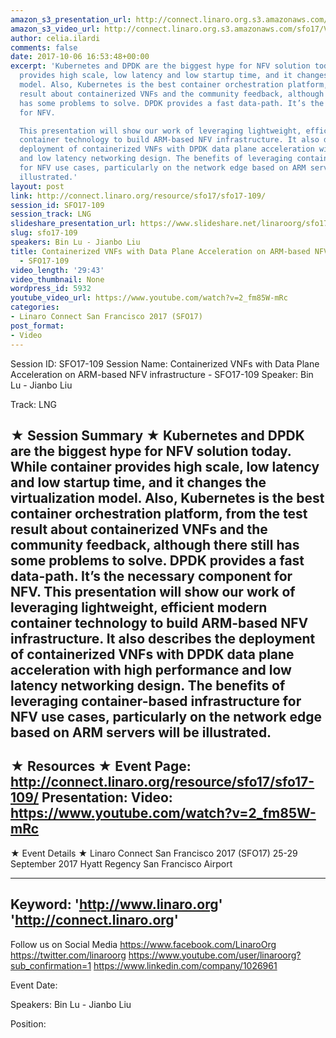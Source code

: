 ```yaml
---
amazon_s3_presentation_url: http://connect.linaro.org.s3.amazonaws.com/sfo17/Presentations/SFO17-109%20Containerized%20VNFs%20with%20Data%20Plane%20Acceleration%20on%20ARM%20platform.pdf
amazon_s3_video_url: http://connect.linaro.org.s3.amazonaws.com/sfo17/Videos/SFO17-109%20-%20Containerized%20VNFs%20with%20Data%20Plane%20Acceleration%20on%20ARM-based%20NFV%20infrastructure.mp4
author: celia.ilardi
comments: false
date: 2017-10-06 16:53:48+00:00
excerpt: 'Kubernetes and DPDK are the biggest hype for NFV solution today. While container
  provides high scale, low latency and low startup time, and it changes the virtualization
  model. Also, Kubernetes is the best container orchestration platform, from the test
  result about containerized VNFs and the community feedback, although there still
  has some problems to solve. DPDK provides a fast data-path. It’s the necessary component
  for NFV.

  This presentation will show our work of leveraging lightweight, efficient modern
  container technology to build ARM-based NFV infrastructure. It also describes the
  deployment of containerized VNFs with DPDK data plane acceleration with high performance
  and low latency networking design. The benefits of leveraging container-based infrastructure
  for NFV use cases, particularly on the network edge based on ARM servers will be
  illustrated.'
layout: post
link: http://connect.linaro.org/resource/sfo17/sfo17-109/
session_id: SFO17-109
session_track: LNG
slideshare_presentation_url: https://www.slideshare.net/linaroorg/sfo17-109-containerized-vn-fs-with-data-plane-acceleration-on-arm-platform
slug: sfo17-109
speakers: Bin Lu - Jianbo Liu
title: Containerized VNFs with Data Plane Acceleration on ARM-based NFV infrastructure
  - SFO17-109
video_length: '29:43'
video_thumbnail: None
wordpress_id: 5932
youtube_video_url: https://www.youtube.com/watch?v=2_fm85W-mRc
categories:
- Linaro Connect San Francisco 2017 (SFO17)
post_format:
- Video
---
```


Session ID: SFO17-109
Session Name: Containerized VNFs with Data Plane Acceleration on ARM-based NFV infrastructure - SFO17-109
Speaker: Bin Lu - Jianbo Liu

Track: LNG

★ Session Summary ★
Kubernetes and DPDK are the biggest hype for NFV solution today. While container provides high scale, low latency and low startup time, and it changes the virtualization model. Also, Kubernetes is the best container orchestration platform, from the test result about containerized VNFs and the community feedback, although there still has some problems to solve. DPDK provides a fast data-path. It’s the necessary component for NFV.
This presentation will show our work of leveraging lightweight, efficient modern container technology to build ARM-based NFV infrastructure. It also describes the deployment of containerized VNFs with DPDK data plane acceleration with high performance and low latency networking design. The benefits of leveraging container-based infrastructure for NFV use cases, particularly on the network edge based on ARM servers will be illustrated.
---------------------------------------------------
★ Resources ★
Event Page: http://connect.linaro.org/resource/sfo17/sfo17-109/
Presentation:
Video: https://www.youtube.com/watch?v=2_fm85W-mRc
---------------------------------------------------

★ Event Details ★
Linaro Connect San Francisco 2017 (SFO17)
25-29 September 2017
Hyatt Regency San Francisco Airport

---------------------------------------------------
Keyword:
'http://www.linaro.org'
'http://connect.linaro.org'
---------------------------------------------------
Follow us on Social Media
https://www.facebook.com/LinaroOrg
https://twitter.com/linaroorg
https://www.youtube.com/user/linaroorg?sub_confirmation=1
https://www.linkedin.com/company/1026961

Event Date:

Speakers: Bin Lu - Jianbo Liu

Position:
